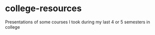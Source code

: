 # college-resources
Presentations of some courses I took during my last 4 or 5 semesters in college

